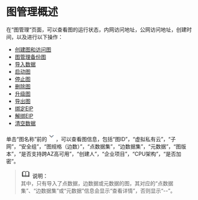 # 图管理概述<a name="ges_01_0013"></a>

在“图管理“页面，可以查看图的运行状态，内网访问地址，公网访问地址，创建时间，以及进行以下操作：

-   [创建图和访问图](创建图和访问图.md)
-   [图管理备份图](图管理备份图.md)
-   [导入数据](导入数据.md)
-   [启动图](启动图.md)
-   [停止图](停止图.md)
-   [删除图](删除图.md)
-   [升级图](升级图.md)
-   [导出图](导出图.md)
-   [绑定EIP](绑定EIP.md)
-   [解绑EIP](解绑EIP.md)
-   [清空数据](清空数据.md)

单击“图名称”前的![](figures/zh-cn_image_0225585893.png)，可以查看图信息，包括“图ID”，“虚拟私有云”，“子网”，“安全组”，“图规格（边数）”，“点数据集”，“边数据集”，“元数据”，“图版本”，“是否支持跨AZ高可用”，“创建人”，“企业项目”，“CPU架构”，“是否加密”。

>![](public_sys-resources/icon-note.gif) **说明：**   
>其中，只有导入了点数据，边数据或元数据的图，其对应的“点数据集”、“边数据集”或“元数据”信息会显示“查看详情”，否则显示“--”。  

